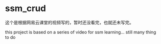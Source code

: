 # ssm_crud
这个是根据网易云课堂的视频写的，暂时还没看完，也就还未写完。

this project is based on a series of video for ssm learning... still many thing to do
